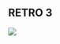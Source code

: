 
## RETRO 3
![](https://file%2B.vscode-resource.vscode-cdn.net/d%3A/programacion/FORMAR%20-%20DigitalHouse/CursoFormar/PROYECTO/grupo_6_trainingShop/RETRO%203/retro3.jpg?version%3D1660012326591)